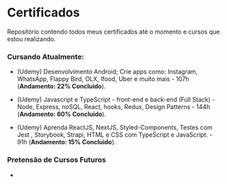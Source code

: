 # Certificados
Repositório contendo todos meus certificados até o momento e cursos que estou realizando.

### Cursando Atualmente: 

* (Udemy) Desenvolvimento Android; Crie apps como: Instagram, WhatsApp, Flappy Bird, OLX, Ifood, Uber e muito mais - 107h (**Andamento: 22% Concluido**).


* (Udemy) Javascript e TypeScript - front-end e back-end (Full Stack) - Node, Express, noSQL, React, hooks, Redux, Design Patterns - 144h (**Andamento: 60% Concluido**).


* (Udemy) Aprenda ReactJS, NextJS, Styled-Components, Testes com Jest , Storybook, Strapi, HTML e CSS com TypeScript e JavaScript. - 91h (**Andamento: 15% Concluido**).



### Pretensão de Cursos Futuros
 *

